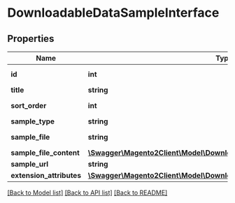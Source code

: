 # DownloadableDataSampleInterface

## Properties
Name | Type | Description | Notes
------------ | ------------- | ------------- | -------------
**id** | **int** | Sample(or link) id | [optional] 
**title** | **string** | Title | 
**sort_order** | **int** | Order index for sample | 
**sample_type** | **string** |  | 
**sample_file** | **string** | relative file path | [optional] 
**sample_file_content** | [**\Swagger\Magento2Client\Model\DownloadableDataFileContentInterface**](DownloadableDataFileContentInterface.md) |  | [optional] 
**sample_url** | **string** | file URL | [optional] 
**extension_attributes** | [**\Swagger\Magento2Client\Model\DownloadableDataSampleExtensionInterface**](DownloadableDataSampleExtensionInterface.md) |  | [optional] 

[[Back to Model list]](../README.md#documentation-for-models) [[Back to API list]](../README.md#documentation-for-api-endpoints) [[Back to README]](../README.md)


